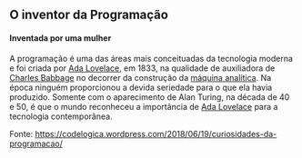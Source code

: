 ## O inventor da Programação



#### Inventada por uma mulher



A programação é uma das áreas mais conceituadas da tecnologia moderna e foi criada por [Ada Lovelace](https://codelogica.wordpress.com/2018/06/16/ada-lovelace/), em 1833, na qualidade de auxiliadora de [Charles Babbage](https://codelogica.wordpress.com/2018/06/15/charles-babbage/) no decorrer da construção da [máquina analítica](https://codelogica.wordpress.com/2018/06/16/a-maquina-analitica/). Na época ninguém proporcionou a devida seriedade para o que ela havia produzido. Somente com o aparecimento de Alan Turing, na década de 40 e 50, é que o mundo reconheceu a importância de [Ada Lovelace](https://codelogica.wordpress.com/2018/06/16/ada-lovelace/) para a tecnologia contemporânea.

Fonte: https://codelogica.wordpress.com/2018/06/19/curiosidades-da-programacao/

